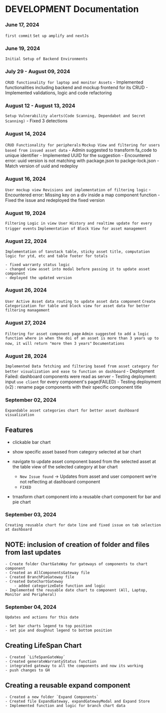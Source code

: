 # DEVELOPMENT Documentation

### June 17, 2024

`first commit`
`Set up amplify and nextJs`

### June 19, 2024

`Initial Setup of Backend Environments`

### July 29 - August 09, 2024

`CRUD functionality for laptop and monitor Assets` 
    - Implemented functionalities including backend and mockup frontend for its CRUD 
    - Implemented validations, logic and code refactoring

### August 12 - August 13, 2024

`Setup Vulnerability alerts(Code Scanning, Dependabot and Secret Scanning)`     - Fixed 3 detections

### August 14, 2024

`CRUD Functionality for peripherals`
`Mockup View and filtering for users based from issued asset data` 
    - Admin suggested to transform fa_code to unique identifier 
    - Implemented UUID for the suggestion 
    - Encountered error: uuid version is not matching with package.json to packge-lock.json 
    - Match version of uuid and redeploy

### August 16, 2024

`User mockup view Revisions and implementation of filtering logic` 
    - Encountered error: Missing key on a div inside a map component function 
    - Fixed the issue and redeployed the fixed version

### August 19, 2024

`Filtering Logic in view User History and realtime update for every trigger events`
`Implementation of Block View for asset management`

### August 22, 2024

`Implementation of tanstack table, sticky asset title, computation logic for ytd, etc and table footer for totals`

    - fixed warranty status logic
    - changed view asset into modal before passing it to update asset component 
    - deployed the updated version

### August 26, 2024

`User Active Asset data routing to update asset data component`
`Create Categorization for table and block view for asset data for better filtering management`

### August 27, 2024

`Filtering for asset component page`
`Admin suggested to add a logic function where in when the doi of an asset is more than 3 years up to now, it will return "more then 3 years"`
`Documentations`

### August 28, 2024

`Implemented Data fetching and filtering based from asset category for better visualization and ease to function on dashboard` 
    - Deployment Failed: dashboard components were read as server 
    - Testing deployment: input `use client` for every component's page(FAILED)
    - Testing deployment (v2) : rename page components with their specific component title

### September 02, 2024
`Expandable asset categories chart for better asset dashboard visualization`
## Features 
 - clickable bar chart
 - show specific asset based from category selected at bar chart
 - navigate to update asset component based from the selected asset at the table view of the selected category at bar chart

    - `New Issue found` ->  Updates from asset and user component we're not reflecting at dashboard component
    - `FIXED`
- trnasform chart component into a reusable chart component for bar and pie chart

### September 03, 2024
`Creating reusable chart for date line and fixed issue on tab selection at dashboard`
    
## NOTE: inclusion of creation of folder and files from last updates

    - Create folder ChartGateWay for gateways of components to chart component
    - Created an AllComponentsGateway file
    - Created BranchPieGateway file
    - Created DateChartGateway
        - added categorizeDate function and logic
    - Implemented the reusable date chart to component (All, Laptop, Monitor and Peripheral)

### September 04, 2024
`Updates and actions for this date`

    - Set bar charts legend to top position
    - set pie and doughnut legend to bottom position

## Creating LifeSpan Chart

    - Created `LifeSpanGateWay`
    - Created generateWarrantyStatus function
    - integrated gateway to all the components and now its working
    - push changes to GH

## Creating a reusable expand component

    - Created a new folder `Expand Components`
    - Created file ExpandGateway, expandGatewayModal and Expand Store
    - Implemented function and logic for branch chart data
    